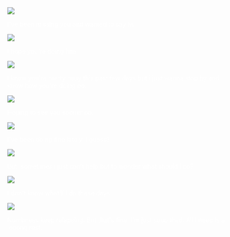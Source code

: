 <DOCTYPE html>
<html>
<head>
   <title> Rie's </title>
   <script type="text/javascript">
   alert("Hello Ma'am!")
   alert("I hope you're doing well")
   alert("here's a little something I made for you!")
   alert("I hope you'll like it!")
   </script>
   <style>
body{
   background-image:url(https://c.tenor.com/i1rsgMyOFgcAAAAd/cat-cat-love.gif);
   background-size: cover;
   background-attachment: fixed;
}
.content{
    background: https://c.tenor.com/i1rsgMyOFgcAAAAd/cat-cat-love.gif;
    width: 50%;
    padding: 40px;
    margin: 100px auto;
    }
</style>
   <img src="https://c.tenor.com/3RkBSAwE4xgAAAAj/quby-pentol.gif"/>
   <p style="color: white"> I've been missing you and wanted to say hi.</p>
   
   <img src="https://c.tenor.com/ux7RPst0v1MAAAAj/quby-pentol.gif"/>
   <p style="color: white"> I hope you're doing fine</p>
   
   <img src="https://c.tenor.com/Fm3_oNnjUjYAAAAj/line.gif">
   <p style="color: white""> I know you're pretty busy this past few days but i just wanna stop by and know how you're doing po.</p>
   
   <img src="https://c.tenor.com/1UoL-HJFGDAAAAAj/pentol-stiker-pentol.gif">
   <p style="color: white""> Hoping to see you sooner po.</p>
   
   <img src="https://c.tenor.com/1bN1lZmbwWcAAAAj/line.gif">
   <p style="color: white""> I've been doing fine lately. I guess?</p>
   
   <img src="https://c.tenor.com/mJ7Tkj3KIn0AAAAj/peach-and.gif">
   <p style="color: white""> But, sometimes i just can't help but to wonder what should i do?</p>
   
   <img src="https://c.tenor.com/CdliypdvLTEAAAAj/quby-pentol.gif">
   <p style ="color: white""> I don't know what'll i do these days.</p>
   
   <img src="https://c.tenor.com/tsniEXs1tFkAAAAj/fbcuteboy.gif">
   <p style ="color: white""> Numbness keep relapsing. But that's fine. I'm just sooo tired. All i need is a looong rest.  <h1 style="font-family:Times New Roman"<I hope you've got some rest too ma'am. You also deserve some. And if you're wondering how i'm doing, well same old hehe. Bye ma'am! keep safe always.</h1></p
   
  
   </body>
   </html>
